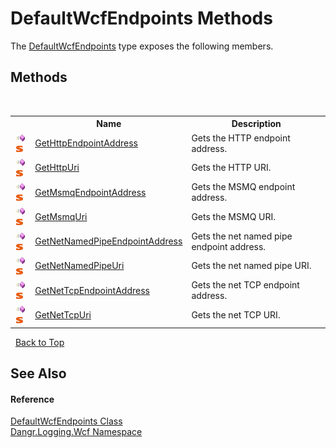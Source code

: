 # DefaultWcfEndpoints Methods
 

The <a href="T_Dangr_Logging_Wcf_DefaultWcfEndpoints">DefaultWcfEndpoints</a> type exposes the following members.


## Methods
&nbsp;<table><tr><th></th><th>Name</th><th>Description</th></tr><tr><td>![Public method](media/pubmethod.gif "Public method")![Static member](media/static.gif "Static member")</td><td><a href="M_Dangr_Logging_Wcf_DefaultWcfEndpoints_GetHttpEndpointAddress">GetHttpEndpointAddress</a></td><td>
Gets the HTTP endpoint address.</td></tr><tr><td>![Public method](media/pubmethod.gif "Public method")![Static member](media/static.gif "Static member")</td><td><a href="M_Dangr_Logging_Wcf_DefaultWcfEndpoints_GetHttpUri">GetHttpUri</a></td><td>
Gets the HTTP URI.</td></tr><tr><td>![Public method](media/pubmethod.gif "Public method")![Static member](media/static.gif "Static member")</td><td><a href="M_Dangr_Logging_Wcf_DefaultWcfEndpoints_GetMsmqEndpointAddress">GetMsmqEndpointAddress</a></td><td>
Gets the MSMQ endpoint address.</td></tr><tr><td>![Public method](media/pubmethod.gif "Public method")![Static member](media/static.gif "Static member")</td><td><a href="M_Dangr_Logging_Wcf_DefaultWcfEndpoints_GetMsmqUri">GetMsmqUri</a></td><td>
Gets the MSMQ URI.</td></tr><tr><td>![Public method](media/pubmethod.gif "Public method")![Static member](media/static.gif "Static member")</td><td><a href="M_Dangr_Logging_Wcf_DefaultWcfEndpoints_GetNetNamedPipeEndpointAddress">GetNetNamedPipeEndpointAddress</a></td><td>
Gets the net named pipe endpoint address.</td></tr><tr><td>![Public method](media/pubmethod.gif "Public method")![Static member](media/static.gif "Static member")</td><td><a href="M_Dangr_Logging_Wcf_DefaultWcfEndpoints_GetNetNamedPipeUri">GetNetNamedPipeUri</a></td><td>
Gets the net named pipe URI.</td></tr><tr><td>![Public method](media/pubmethod.gif "Public method")![Static member](media/static.gif "Static member")</td><td><a href="M_Dangr_Logging_Wcf_DefaultWcfEndpoints_GetNetTcpEndpointAddress">GetNetTcpEndpointAddress</a></td><td>
Gets the net TCP endpoint address.</td></tr><tr><td>![Public method](media/pubmethod.gif "Public method")![Static member](media/static.gif "Static member")</td><td><a href="M_Dangr_Logging_Wcf_DefaultWcfEndpoints_GetNetTcpUri">GetNetTcpUri</a></td><td>
Gets the net TCP URI.</td></tr></table>&nbsp;
<a href="#defaultwcfendpoints-methods">Back to Top</a>

## See Also


#### Reference
<a href="T_Dangr_Logging_Wcf_DefaultWcfEndpoints">DefaultWcfEndpoints Class</a><br /><a href="N_Dangr_Logging_Wcf">Dangr.Logging.Wcf Namespace</a><br />